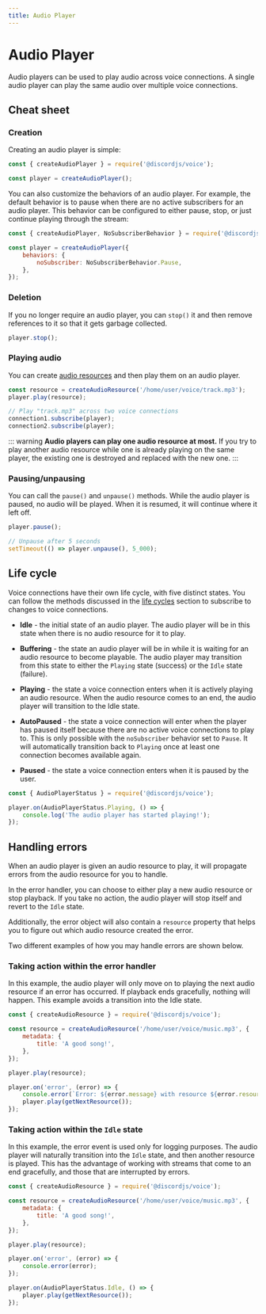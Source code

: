 ```yaml
---
title: Audio Player
---
```


# Audio Player

Audio players can be used to play audio across voice connections. A single audio player can play the same audio over multiple voice connections.

## Cheat sheet

### Creation

Creating an audio player is simple:

```js
const { createAudioPlayer } = require('@discordjs/voice');

const player = createAudioPlayer();
```

You can also customize the behaviors of an audio player. For example, the default behavior is to pause when there are no active subscribers for an audio player. This behavior can be configured to either pause, stop, or just continue playing through the stream:

```js
const { createAudioPlayer, NoSubscriberBehavior } = require('@discordjs/voice');

const player = createAudioPlayer({
	behaviors: {
		noSubscriber: NoSubscriberBehavior.Pause,
	},
});
```

### Deletion

If you no longer require an audio player, you can `stop()` it and then remove references to it so that it gets garbage collected.

```js
player.stop();
```

### Playing audio

You can create [audio resources](./audio-resources.md) and then play them on an audio player.

```js
const resource = createAudioResource('/home/user/voice/track.mp3');
player.play(resource);

// Play "track.mp3" across two voice connections
connection1.subscribe(player);
connection2.subscribe(player);
```

::: warning
**Audio players can play one audio resource at most.** If you try to play another audio resource while one is already playing on the same player, the existing one is destroyed and replaced with the new one.
:::

### Pausing/unpausing

You can call the `pause()` and `unpause()` methods. While the audio player is paused, no audio will be played. When it is resumed, it will continue where it left off.

```js
player.pause();

// Unpause after 5 seconds
setTimeout(() => player.unpause(), 5_000);
```

## Life cycle

Voice connections have their own life cycle, with five distinct states. You can follow the methods discussed in the [life cycles](/voice/life-cycles.md) section to subscribe to changes to voice connections.

- **Idle** - the initial state of an audio player. The audio player will be in this state when there is no audio resource for it to play.

- **Buffering** - the state an audio player will be in while it is waiting for an audio resource to become playable. The audio player may transition from this state to either the `Playing` state (success) or the `Idle` state (failure).

- **Playing** - the state a voice connection enters when it is actively playing an audio resource. When the audio resource comes to an end, the audio player will transition to the Idle state.

- **AutoPaused** - the state a voice connection will enter when the player has paused itself because there are no active voice connections to play to. This is only possible with the `noSubscriber` behavior set to `Pause`. It will automatically transition back to `Playing` once at least one connection becomes available again.

- **Paused** - the state a voice connection enters when it is paused by the user.

```js
const { AudioPlayerStatus } = require('@discordjs/voice');

player.on(AudioPlayerStatus.Playing, () => {
	console.log('The audio player has started playing!');
});
```

## Handling errors

When an audio player is given an audio resource to play, it will propagate errors from the audio resource for you to handle.

In the error handler, you can choose to either play a new audio resource or stop playback. If you take no action, the audio player will stop itself and revert to the `Idle` state.

Additionally, the error object will also contain a `resource` property that helps you to figure out which audio resource created the error.

Two different examples of how you may handle errors are shown below.

### Taking action within the error handler

In this example, the audio player will only move on to playing the next audio resource if an error has occurred. If playback ends gracefully, nothing will happen. This example avoids a transition into the Idle state.

```js
const { createAudioResource } = require('@discordjs/voice');

const resource = createAudioResource('/home/user/voice/music.mp3', {
	metadata: {
		title: 'A good song!',
	},
});

player.play(resource);

player.on('error', (error) => {
	console.error(`Error: ${error.message} with resource ${error.resource.metadata.title}`);
	player.play(getNextResource());
});
```

### Taking action within the `Idle` state

In this example, the error event is used only for logging purposes. The audio player will naturally transition into the `Idle` state, and then another resource is played. This has the advantage of working with streams that come to an end gracefully, and those that are interrupted by errors.

```js
const { createAudioResource } = require('@discordjs/voice');

const resource = createAudioResource('/home/user/voice/music.mp3', {
	metadata: {
		title: 'A good song!',
	},
});

player.play(resource);

player.on('error', (error) => {
	console.error(error);
});

player.on(AudioPlayerStatus.Idle, () => {
	player.play(getNextResource());
});
```
